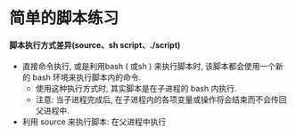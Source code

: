 # 简单的脚本练习

#### 脚本执行方式差异(source、sh script、./script)

- 直接命令执行, 或是利用bash ( 或sh ) 来执行脚本时, 该脚本都会使用一个新的 bash 环境来执行脚本内的命令.
  - 使用这种执行方式时, 其实脚本是在子进程的 bash 内执行.
  - 注意: 当子进程完成后, 在子进程内的各项变量或操作将会结束而不会传回父进程中.
- 利用 source 来执行脚本: 在父进程中执行

